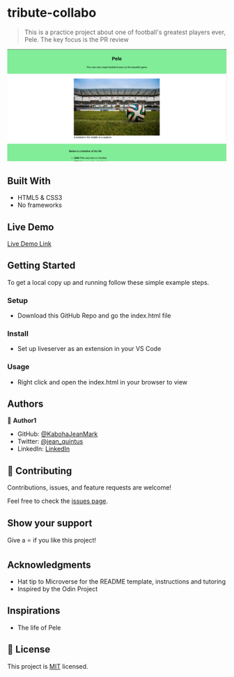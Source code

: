 # tribute-collabo

> This is a practice project about one of football's greatest players ever, Pele. The key focus is the PR review

![screenshot](./screenshot.png)

## Built With

- HTML5 & CSS3
- No frameworks

## Live Demo

[Live Demo Link](https://kabohajeanmark-nytimes-clone.onrender.com/)


## Getting Started

To get a local copy up and running follow these simple example steps.

### Setup
- Download this GitHub Repo and go the index.html file

### Install
- Set up liveserver as an extension in your VS Code

### Usage
- Right click and open the index.html in your browser to view


## Authors

👤 **Author1**

- GitHub: [@KabohaJeanMark](https://github.com/KabohaJeanMark)
- Twitter: [@jean_quintus](https://twitter.com/jean_quintus)
- LinkedIn: [LinkedIn](https://www.linkedin.com/in/jean-mark-kaboha-software-engineer/)


## 🤝 Contributing

Contributions, issues, and feature requests are welcome!

Feel free to check the [issues page](issues/).

## Show your support

Give a ⭐️ if you like this project!

## Acknowledgments

- Hat tip to Microverse for the README template, instructions and tutoring
- Inspired by the Odin Project

## Inspirations
- The life of Pele

## 📝 License

This project is [MIT](./LICENSE) licensed.